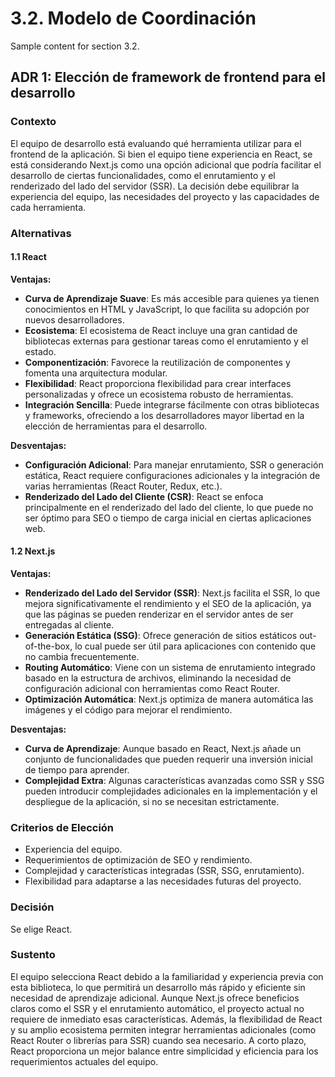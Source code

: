 # 3.2. Modelo de Coordinación

Sample content for section 3.2.

## ADR 1: Elección de framework de frontend para el desarrollo

### Contexto
El equipo de desarrollo está evaluando qué herramienta utilizar para el frontend de la aplicación. Si bien el equipo tiene experiencia en React, se está considerando Next.js como una opción adicional que podría facilitar el desarrollo de ciertas funcionalidades, como el enrutamiento y el renderizado del lado del servidor (SSR). La decisión debe equilibrar la experiencia del equipo, las necesidades del proyecto y las capacidades de cada herramienta.

### Alternativas

#### **1.1 React**

**Ventajas:**

- **Curva de Aprendizaje Suave**: Es más accesible para quienes ya tienen conocimientos en HTML y JavaScript, lo que facilita su adopción por nuevos desarrolladores.
- **Ecosistema**: El ecosistema de React incluye una gran cantidad de bibliotecas externas para gestionar tareas como el enrutamiento y el estado.
- **Componentización**: Favorece la reutilización de componentes y fomenta una arquitectura modular.
- **Flexibilidad**: React proporciona flexibilidad para crear interfaces personalizadas y ofrece un ecosistema robusto de herramientas.
- **Integración Sencilla**: Puede integrarse fácilmente con otras bibliotecas y frameworks, ofreciendo a los desarrolladores mayor libertad en la elección de herramientas para el desarrollo.



**Desventajas:**
- **Configuración Adicional**: Para manejar enrutamiento, SSR o generación estática, React requiere configuraciones adicionales y la integración de varias herramientas (React Router, Redux, etc.).
- **Renderizado del Lado del Cliente (CSR)**: React se enfoca principalmente en el renderizado del lado del cliente, lo que puede no ser óptimo para SEO o tiempo de carga inicial en ciertas aplicaciones web.

#### **1.2 Next.js**

**Ventajas:**
- **Renderizado del Lado del Servidor (SSR)**: Next.js facilita el SSR, lo que mejora significativamente el rendimiento y el SEO de la aplicación, ya que las páginas se pueden renderizar en el servidor antes de ser entregadas al cliente.
- **Generación Estática (SSG)**: Ofrece generación de sitios estáticos out-of-the-box, lo cual puede ser útil para aplicaciones con contenido que no cambia frecuentemente.
- **Routing Automático**: Viene con un sistema de enrutamiento integrado basado en la estructura de archivos, eliminando la necesidad de configuración adicional con herramientas como React Router.
- **Optimización Automática**: Next.js optimiza de manera automática las imágenes y el código para mejorar el rendimiento.
  
**Desventajas:**
- **Curva de Aprendizaje**: Aunque basado en React, Next.js añade un conjunto de funcionalidades que pueden requerir una inversión inicial de tiempo para aprender.
- **Complejidad Extra**: Algunas características avanzadas como SSR y SSG pueden introducir complejidades adicionales en la implementación y el despliegue de la aplicación, si no se necesitan estrictamente.

### Criterios de Elección
- Experiencia del equipo.
- Requerimientos de optimización de SEO y rendimiento.
- Complejidad y características integradas (SSR, SSG, enrutamiento).
- Flexibilidad para adaptarse a las necesidades futuras del proyecto.

### Decisión
Se elige React.

### Sustento
El equipo selecciona React debido a la familiaridad y experiencia previa con esta biblioteca, lo que permitirá un desarrollo más rápido y eficiente sin necesidad de aprendizaje adicional. Aunque Next.js ofrece beneficios claros como el SSR y el enrutamiento automático, el proyecto actual no requiere de inmediato esas características. Además, la flexibilidad de React y su amplio ecosistema permiten integrar herramientas adicionales (como React Router o librerías para SSR) cuando sea necesario. A corto plazo, React proporciona un mejor balance entre simplicidad y eficiencia para los requerimientos actuales del equipo.
